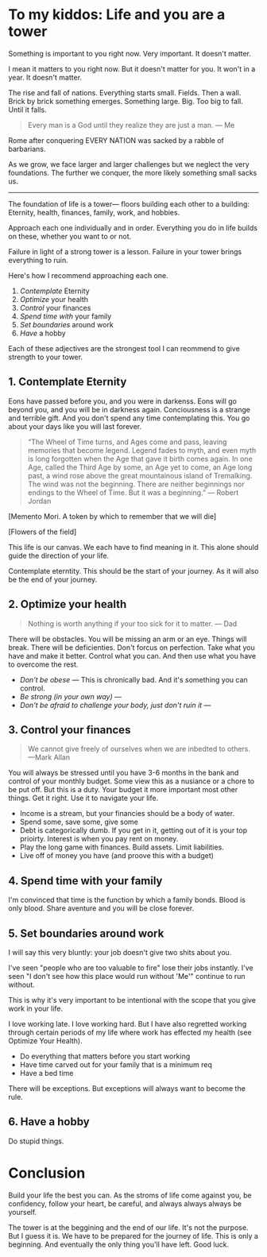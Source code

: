 # To my kiddos: Life and you are a tower

Something is important to you right now. Very important. It doesn't matter.

I mean it matters to you right now. But it doesn't matter for you. It won't in a year. It doesn't matter.

The rise and fall of nations. Everything starts small. Fields. Then a wall. Brick by brick something emerges. Something large. Big. Too big to fall. Until it falls.

> Every man is a God until they realize they are just a man. — Me

Rome after conquering EVERY NATION was sacked by a rabble of barbarians.

As we grow, we face larger and larger challenges but we neglect the very foundations. The further we conquer, the more likely something small sacks us.

---

The foundation of life is a tower— floors building each other to a building: Eternity, health, finances, family, work, and hobbies.

Approach each one individually and in order. Everything you do in life builds on these, whether you want to or not.

Failure in light of a strong tower is a lesson. Failure in your tower brings everything to ruin.

Here's how I recommend approaching each one.

1. _Contemplate_ Eternity
2. _Optimize_ your health
3. _Control_ your finances
4. _Spend time with_ your family
5. _Set boundaries_ around work
6. _Have_ a hobby

Each of these adjectives are the strongest tool I can reommend to give strength to your tower.

## 1. Contemplate Eternity

Eons have passed before you, and you were in darkenss. Eons will go beyond you, and you will be in darkness again. Conciousness is a strange and terrible gift. And you don't spend any time contemplating this. You go about your days like you will last forever.

> “The Wheel of Time turns, and Ages come and pass, leaving memories that become legend. Legend fades to myth, and even myth is long forgotten when the Age that gave it birth comes again. In one Age, called the Third Age by some, an Age yet to come, an Age long past, a wind rose above the great mountainous island of Tremalking. The wind was not the beginning. There are neither beginnings nor endings to the Wheel of Time. But it was a beginning.”
> — Robert Jordan

[Memento Mori. A token by which to remember that we will die]

[Flowers of the field]

This life is our canvas. We each have to find meaning in it. This alone should guide the direction of your life.

Contemplate eterntity. This should be the start of your journey. As it will also be the end of your journey.

## 2. Optimize your health

> Nothing is worth anything if your too sick for it to matter. — Dad

There will be obstacles. You will be missing an arm or an eye. Things will break. There will be deficienties. Don't forcus on perfection. Take what you have and make it better. Control what you can. And then use what you have to overcome the rest.

- _Don't be obese_ — This is chronically bad. And it's something you can control.
- _Be strong (in your own way)_ —
- _Don't be afraid to challenge your body, just don't ruin it_ —

## 3. Control your finances

> We cannot give freely of ourselves when we are inbedted to others. —Mark Allan

You will always be stressed until you have 3-6 months in the bank and control of your monthly budget. Some view this as a nusiance or a chore to be put off. But this is a duty. Your budget it more important most other things. Get it right. Use it to navigate your life.

- Income is a stream, but your financies should be a body of water.
- Spend some, save some, give some
- Debt is categorically dumb. If you get in it, getting out of it is your top prioirty. Interest is when you pay rent on money.
- Play the long game with finances. Build assets. Limit liabilities.
- Live off of money you have (and proove this with a budget)

## 4. Spend time with your family

I'm convinced that time is the function by which a family bonds. Blood is only blood. Share aventure and you will be close forever.

## 5. Set boundaries around work

I will say this very bluntly: your job doesn't give two shits about you.

I've seen "people who are too valuable to fire" lose their jobs instantly. I've seen "I don't see how this place would run without 'Me'" continue to run without.

This is why it's very important to be intentional with the scope that you give work in your life.

I love working late. I love working hard. But I have also regretted working through certain periods of my life where work has effected my health (see Optimize Your Health).

- Do everything that matters before you start working
- Have time carved out for your family that is a minimum req
- Have a bed time

There will be exceptions. But exceptions will always want to become the rule.

## 6. Have a hobby

Do stupid things.

# Conclusion

Build your life the best you can. As the stroms of life come against you, be confidency, follow your heart, be careful, and always always always be yourself.

The tower is at the beggining and the end of our life. It's not the purpose. But I guess it is. We have to be prepared for the journey of life. This is only a beginning. And eventually the only thing you'll have left. Good luck.
